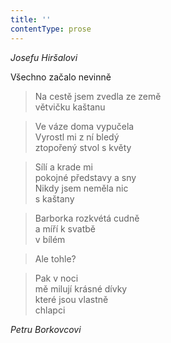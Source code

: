 ```yaml
---
title: ''
contentType: prose
---
```


>   

>   

_Josefu Hiršalovi_

Všechno začalo nevinně

> Na cestě jsem zvedla ze země  
> větvičku kaštanu

> Ve váze doma vypučela  
> Vyrostl mi z ní bledý  
> ztopořený stvol s květy

> Sílí a krade mi  
> pokojné představy a sny  
> Nikdy jsem neměla nic  
> s kaštany

> Barborka rozkvétá cudně  
> a míří k svatbě  
> v bílém

> Ale tohle?

> Pak v noci  
> mě milují krásné dívky  
> které jsou vlastně  
> chlapci

_Petru Borkovcovi_
